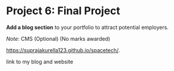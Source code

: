 # Project 6: Final Project

**Add a blog section** to your portfolio to attract potential employers.

_Note_: CMS (Optional) (No marks awarded)


 https://suprajakurella123.github.io/spacetech/.
 
 link to my blog and website
